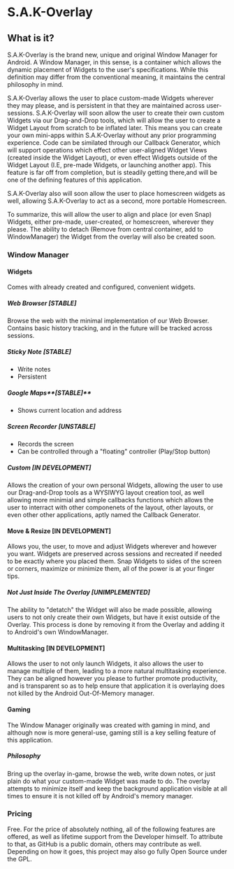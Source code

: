 # S.A.K-Overlay

## What is it?

S.A.K-Overlay is the brand new, unique and original Window Manager for Android. A Window Manager, in this sense, is a container which allows the dynamic placement of Widgets to the user's specifications. While this definition may differ from the conventional meaning, it maintains the central philosophy in mind.

S.A.K-Overlay allows the user to place custom-made Widgets wherever they may please, and is persistent in that they are maintained across user-sessions. S.A.K-Overlay will soon allow the user to create their own custom Widgets via our Drag-and-Drop tools, which will allow the user to create a Widget Layout from scratch to be inflated later. This means you can create your own mini-apps within S.A.K-Overlay without any prior programming experience. Code can be similated through our Callback Generator, which will support operations which effect other user-aligned Widget Views (created inside the Widget Layout), or even effect Widgets outside of the Widget Layout (I.E, pre-made Widgets, or launching another app). This feature is far off from completion, but is steadily getting there,and will be one of the defining features of this application.

S.A.K-Overlay also will soon allow the user to place homescreen widgets as well, allowing S.A.K-Overlay to act as a second, more portable Homescreen.

To summarize, this will allow the user to align and place (or even Snap) Widgets, either pre-made, user-created, or homescreen, wherever they please. The ability to detach (Remove from central container, add to WindowManager) the Widget from the overlay will also be created soon.

### Window Manager

#### Widgets

Comes with already created and configured, convenient widgets.

##### Web Browser **[STABLE]**

Browse the web with the minimal implementation of our Web Browser. Contains basic history tracking, and in the future will be tracked across sessions.

##### Sticky Note **[STABLE]**

* Write notes
* Persistent

##### Google Maps**[STABLE]**

* Shows current location and address

##### Screen Recorder **[UNSTABLE]**

* Records the screen
* Can be controlled through a "floating" controller (Play/Stop button)

##### Custom **[IN DEVELOPMENT]**

Allows the creation of your own personal Widgets, allowing the user to use our Drag-and-Drop tools as a WYSIWYG layout creation tool, as well allowing more minimial and simple callbacks functions which allows the user to interract with other componenets of the layout, other layouts, or even other other applications, aptly named the Callback Generator.

#### Move & Resize **[IN DEVELOPMENT]**

Allows you, the user, to move and adjust Widgets wherever and however you want. Widgets are preserved across sessions and recreated if needed to be exactly where you placed them. Snap Widgets to sides of the screen or corners, maximize or minimize them, all of the power is at your finger tips.

##### Not Just Inside The Overlay **[UNIMPLEMENTED]**

The ability to "detatch" the Widget will also be made possible, allowing users to not only create their own Widgets, but have it exist outside of the Overlay. This process is done by removing it from the Overlay and adding it to Android's own WindowManager. 

#### Multitasking **[IN DEVELOPMENT]**

Allows the user to not only launch Widgets, it also allows the user to manage multiple of them, leading to a more natural multitasking experience. They can be aligned however you please to further promote productivity, and is transparent so as to help ensure that application it is overlaying does not killed by the Android Out-Of-Memory manager.

#### Gaming

The Window Manager originally was created with gaming in mind, and although now is more general-use, gaming still is a key selling feature of this application.

##### Philosophy

Bring up the overlay in-game, browse the web, write down notes, or just plain do what your custom-made Widget was made to do. The overlay attempts to minimize itself and keep the background application visible at all times to ensure it is not killed off by Android's memory manager. 

### Pricing

Free. For the price of absolutely nothing, all of the following features are offered, as well as lifetime support from the Developer himself. To attribute to that, as GitHub is a public domain, others may contribute as well. Depending on how it goes, this project may also go fully Open Source under the GPL.
